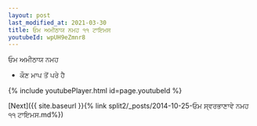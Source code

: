 ```yaml
---
layout: post
last_modified_at: 2021-03-30
title: ਓਮ ਅਮੀਠਾਯ ਨਮਹ ੧੧ ਟਾਇਮਸ
youtubeId: wpUH9eZmnr8
---
```

 
 
 ਓਮ ਅਮੀਠਾਯ ਨਮਹ  
 
 -  ਕੌਣ ਮਾਪ ਤੋਂ ਪਰੇ ਹੈ 
 
  
 
  
 
 
 
 
 
 


{% include youtubePlayer.html id=page.youtubeId %}
 
[Next]({{ site.baseurl }}{% link  split2/_posts/2014-10-25-ਓਮ ਸ੍ਵਰਭਾਣਾਵੇ ਨਮਹ ੧੧ ਟਾਇਮਸ.md%})
 
